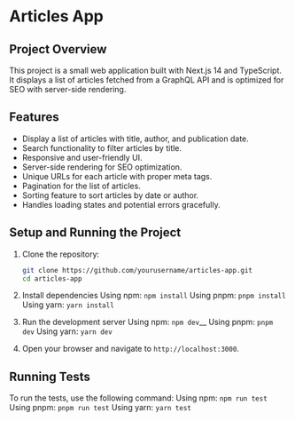 # Articles App

## Project Overview

This project is a small web application built with Next.js 14 and TypeScript. It displays a list of articles fetched from a GraphQL API and is optimized for SEO with server-side rendering.

## Features

- Display a list of articles with title, author, and publication date.
- Search functionality to filter articles by title.
- Responsive and user-friendly UI.
- Server-side rendering for SEO optimization.
- Unique URLs for each article with proper meta tags.
- Pagination for the list of articles.
- Sorting feature to sort articles by date or author.
- Handles loading states and potential errors gracefully.

## Setup and Running the Project

1. Clone the repository:

   ```bash
   git clone https://github.com/yourusername/articles-app.git
   cd articles-app

   ```

2. Install dependencies
   Using npm:
   `npm install`
   Using pnpm:
   `pnpm install`
   Using yarn:
   `yarn install`

4. Run the development server
   Using npm:
   `npm dev`__
   Using pnpm:
   `pnpm dev`
   Using yarn:
   `yarn dev`

5. Open your browser and navigate to `http://localhost:3000`.

## Running Tests
   To run the tests, use the following command:
   Using npm:
   `npm run test`
   Using pnpm:
   `pnpm run test`
   Using yarn:
   `yarn test`
